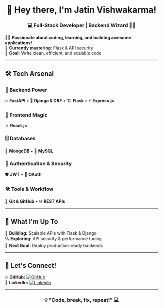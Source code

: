 <h1 align="center">🚀 Hey there, I'm Jatin Vishwakarma!</h1>  
<h3 align="center">💻 Full-Stack Developer | Backend Wizard 🧙‍♂️</h3>  

👨‍💻 **Passionate about coding, learning, and building awesome applications!**  
🌱 **Currently mastering:** Flask & API security  
🎯 **Goal:** Write clean, efficient, and scalable code  

---

## 🛠️ Tech Arsenal  

### 🚀 Backend Power  
🔥 **FastAPI** • 🐍 **Django & DRF** • 🏗️ **Flask** • ⚡ **Express.js**  

### 🎨 Frontend Magic  
⚛️ **React.js**  

### 🗄️ Databases  
🍃 **MongoDB** • 🐬 **MySQL**  

### 🔐 Authentication & Security  
🛡️ **JWT** • 🔑 **OAuth**  

### 🛠️ Tools & Workflow  
🐙 **Git & GitHub** • 🌐 **REST APIs**  

---

## 📌 What I'm Up To  
🚧 **Building:** Scalable APIs with Flask & Django  
🔍 **Exploring:** API security & performance tuning  
🎯 **Next Goal:** Deploy production-ready backends  

---

## 🚀 Let's Connect!  

🔥 **GitHub:** [![GitHub](https://img.shields.io/badge/GitHub-181717?style=for-the-badge&logo=github&logoColor=white)](https://github.com/jatin7425)  
💼 **LinkedIn:** [![LinkedIn](https://img.shields.io/badge/LinkedIn-0A66C2?style=for-the-badge&logo=linkedin&logoColor=white)](www.linkedin.com/in/jatin7425)  

---

<h3 align="center">💡 "Code, break, fix, repeat!" 💻</h3>
